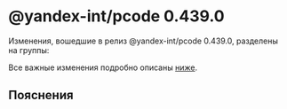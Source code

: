 # @yandex-int/pcode 0.439.0

<!-- ЧЕЛОВЕЧЕСКОЕ ВСТУПЛЕНИЕ -->

Изменения, вошедшие в релиз @yandex-int/pcode 0.439.0, разделены на группы:

Все важные изменения подробно описаны [ниже](#Пояснения).

## Пояснения

